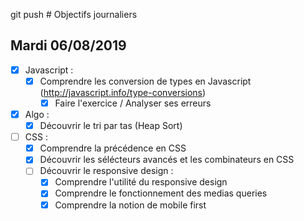 git push # Objectifs journaliers

## Mardi 06/08/2019

* [X] Javascript :
  * [X] Comprendre les conversion de types en Javascript (http://javascript.info/type-conversions)
    * [X] Faire l'exercice / Analyser ses erreurs

* [X] Algo : 
  * [X] Découvrir le tri par tas (Heap Sort)

* [ ] CSS : 
    * [X] Comprendre la précédence en CSS
    * [X] Découvrir les sélécteurs avancés et les combinateurs en CSS
    * [ ] Découvrir le responsive design :
        * [X] Comprendre l'utilité du responsive design
        * [X] Comprendre le fonctionnement des medias queries
        * [X] Comprendre la notion de mobile first
